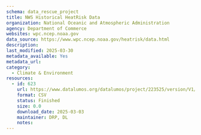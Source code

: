 ```yaml
---
schema: data_rescue_project 
title: NWS Historical HeatRisk Data
organization: National Oceanic and Atmospheric Administration
agency: Department of Commerce
websites: wpc.ncep.noaa.gov
data_source: https://www.wpc.ncep.noaa.gov/heatrisk/data.html
description: 
last_modified: 2025-03-30
metadata_available: Yes
metadata_url: 
category:
  - Climate & Environment 
resources:
  - id: 623
    url: https://www.datalumos.org/datalumos/project/223525/version/V1/view
    format: CSV
    status: Finished
    size: 0.0
    download_date: 2025-03-03
    maintainer: DRP, DL
    notes: 
---
```

